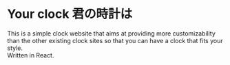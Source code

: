 # Your clock 君の時計は

This is a simple clock website that aims at providing more customizability than the other existing clock sites so that you can have a clock that fits your style.  
Written in React.